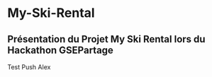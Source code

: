 # My-Ski-Rental

## Présentation du Projet My Ski Rental lors du Hackathon GSEPartage

Test Push Alex
